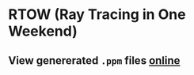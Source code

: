 # RTOW (Ray Tracing in One Weekend)
## View genererated `.ppm` files [online](https://www.cs.rhodes.edu/welshc/COMP141_F16/ppmReader.html)
